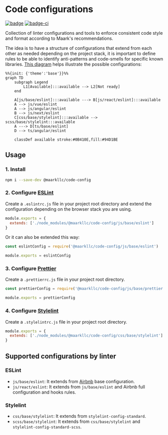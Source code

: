 # Code configurations

[![badge][badge]][npm-repo] [![badge-ci][badge-ci]][CircleCI]

Collection of linter configurations and tools to enforce consistent code style
and format according to Maark's recommendations.

The idea is to have a structure of configurations that extend from each other
as needed depending on the project stack, it is important to define rules to be
able to identify anti-patterns and code-smells for specific known libraries.
[This diagram][diagram] helps illustrate the possible configurations:

```mermaid
%%{init: {'theme':'base'}}%%
graph TD
    subgraph Legend
        L1[Available]:::available --> L2[Not ready]
    end

    A[js/base/eslint]:::available ---> B[js/react/eslint]:::available
    A --> js/vue/eslint
    A --> js/angular/eslint
    B --> js/next/eslint
    C[css/base/stylelint]:::available --> scss/base/stylelint:::available
    A ---> D[ts/base/eslint]
    D --> ts/angular/eslint

    classDef available stroke:#0B410E,fill:#94D1BE
```

## Usage

### 1. Install

```bash
npm i --save-dev @maarkllc/code-config
```

### 2. Configure [ESLint]

Create a `.eslintrc.js` file in your project root directory and extend the
configuration depending on the browser stack you are using.

```javascript
module.exports = {
  extends: ['./node_modules/@maarkllc/code-config/js/base/eslint']
}
```

Or it can also be extended this way:

```javascript
const eslintConfig = require('@maarkllc/code-config/js/base/eslint')

module.exports = eslintConfig
```

### 3. Configure [Prettier]

Create a `.prettierrc.js` file in your project root directory.

```javascript
const prettierConfig = require('@maarkllc/code-config/js/base/prettier')

module.exports = prettierConfig
```

### 4. Configure [Stylelint]

Create a `.stylelintrc.js` file in your project root directory.

```javascript
module.exports = {
  extends: ['./node_modules/@maarkllc/code-config/css/base/stylelint']
}
```

## Supported configurations by linter

### ESLint

- `js/base/eslint`: It extends from [Airbnb] base configuration.
- `js/react/eslint`: It extends from `js/base/eslint` and Airbnb full
  configuration and hooks rules.

### Stylelint

- `css/base/stylelint`: It extends from `stylelint-config-standard`.
- `scss/base/stylelint`: It extends from `css/base/stylelint` and
  `stylelint-config-standard-scss`.

[badge]: https://img.shields.io/badge/%40maarkllc%2Fcode--config-v1.0.0-blue
[badge-ci]: https://circleci.com/gh/MAARK/code-config/tree/v1.0.0.svg?style=shield

[npm-repo]: https://www.npmjs.com/package/@maarkllc/code-config
[CircleCI]: https://app.circleci.com/pipelines/github/MAARK/code-config

[ESLint]: https://eslint.org/
[Prettier]: https://prettier.io/
[Stylelint]: https://stylelint.io/
[Airbnb]: https://github.com/airbnb/javascript

[diagram]: https://mermaid.live/edit#pako:eNptkcFugzAMhl8lSq9ULVMvy6FSGdzQLtsNejDEULYQqsRUQ1XffaHAJlp8iBL_n3878pXnjUQueGngfGKfYaqZC9tmQyLGErUckn3EfnK4QKUgU3gUQsD0YOv1nsUvyXtDzCDI7jgU_VUP5yH5spsMLG7QqkrTo4czCXrEWeS0xIw293aOu7ST04MAumwVmJkYTKLGH5opb0lux7ksdQqXRtsz-wwtj-bYMKH5Rwc1vBvR83yDnCuwNsSC_Te2ZJpvFKttsPO3kVdUSonV6y70g4h7vEZTQyXdAq-9Q8rphDWmXLhr3z3lqb45rj1LIIxkRY3hogBl0ePQUvPR6ZwLMi1OUFiB2309UrdfeyGxXA
